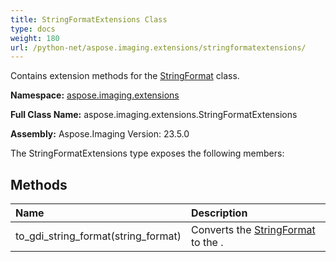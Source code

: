 ```yaml
---
title: StringFormatExtensions Class
type: docs
weight: 180
url: /python-net/aspose.imaging.extensions/stringformatextensions/
---
```


Contains extension methods for the [StringFormat](/imaging/python-net/aspose.imaging/stringformat/) class.

**Namespace:** [aspose.imaging.extensions](/imaging/python-net/aspose.imaging.extensions/)

**Full Class Name:** aspose.imaging.extensions.StringFormatExtensions

**Assembly:**  Aspose.Imaging Version: 23.5.0

The StringFormatExtensions type exposes the following members:
## **Methods**
|**Name**|**Description**|
| :- | :- |
|to_gdi_string_format(string_format)|Converts the [StringFormat](/imaging/python-net/aspose.imaging/stringformat/) to the .|
